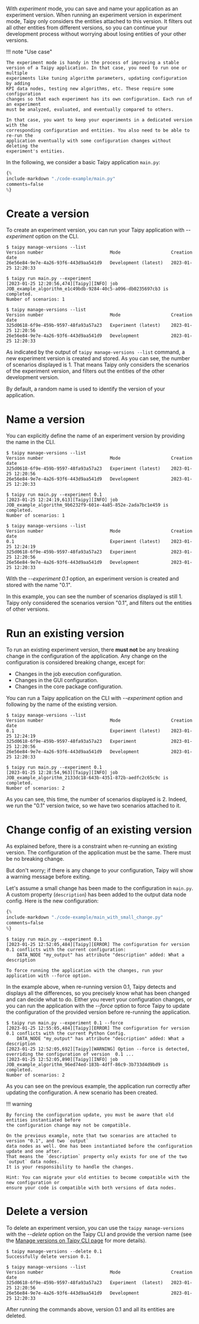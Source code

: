 With *experiment* mode, you can save and name your application as an experiment version.
When running an experiment version in experiment mode, Taipy only considers the entities attached
to this version. It filters out all other entities from different versions, so you can continue your development process without worrying about losing entities of your other versions.

!!! note "Use case"

    The experiment mode is handy in the process of improving a stable
    version of a Taipy application. In that case, you need to run one or multiple
    experiments like tuning algorithm parameters, updating configuration by adding
    KPI data nodes, testing new algorithms, etc. These require some configuration
    changes so that each experiment has its own configuration. Each run of an experiment
    must be analyzed, evaluated, and eventually compared to others.

    In that case, you want to keep your experiments in a dedicated version with the
    corresponding configuration and entities. You also need to be able to re-run the
    application eventually with some configuration changes without deleting the
    experiment's entities.

In the following, we consider a basic Taipy application `main.py`:

```python linenums="1" title="main.py"
{%
include-markdown "./code-example/main.py"
comments=false
%}
```

# Create a version

To create an experiment version, you can run your Taipy application with *--experiment* option on the CLI.

```console
$ taipy manage-versions --list
Version number                         Mode                   Creation date
26e56e84-9e7e-4a26-93f6-443d9aa541d9   Development (latest)   2023-01-25 12:20:33

$ taipy run main.py --experiment
[2023-01-25 12:20:56,474][Taipy][INFO] job JOB_example_algorithm_e1c49bdb-9284-40c5-a096-db0235697cb3 is completed.
Number of scenarios: 1

$ taipy manage-versions --list
Version number                         Mode                   Creation date
325d0618-6f9e-459b-9597-48fa93a57a23   Experiment (latest)    2023-01-25 12:20:56
26e56e84-9e7e-4a26-93f6-443d9aa541d9   Development            2023-01-25 12:20:33
```

As indicated by the output of `taipy manage-versions --list` command, a new experiment version is
created and stored. As you can see, the number of scenarios displayed is 1. That means Taipy only
considers the scenarios of the experiment version, and filters out the entities of the other
development version.

By default, a random name is used to identify the version of your application.

# Name a version

You can explicitly define the name of an experiment version by providing the name in the CLI.

```console
$ taipy manage-versions --list
Version number                         Mode                   Creation date
325d0618-6f9e-459b-9597-48fa93a57a23   Experiment (latest)    2023-01-25 12:20:56
26e56e84-9e7e-4a26-93f6-443d9aa541d9   Development            2023-01-25 12:20:33

$ taipy run main.py --experiment 0.1
[2023-01-25 12:24:19,613][Taipy][INFO] job JOB_example_algorithm_9b6232f9-601e-4a85-852e-2ada7bc1e459 is completed.
Number of scenarios: 1

$ taipy manage-versions --list
Version number                         Mode                   Creation date
0.1                                    Experiment (latest)    2023-01-25 12:24:19
325d0618-6f9e-459b-9597-48fa93a57a23   Experiment             2023-01-25 12:20:56
26e56e84-9e7e-4a26-93f6-443d9aa541d9   Development            2023-01-25 12:20:33
```

With the *--experiment 0.1* option, an experiment version is created and stored with the name "0.1".

In this example, you can see the number of scenarios displayed is still 1. Taipy only considered
the scenarios version "0.1", and filters out the entities of other versions.

# Run an existing version

To run an existing experiment version, there **must not** be any breaking change in
the configuration of the application. Any change on the configuration is considered
breaking change, except for:
- Changes in the job execution configuration.
- Changes in the GUI configuration.
- Changes in the core package configuration.

You can run a Taipy application on the CLI with *--experiment* option and following by the name of
the existing version.

```console
$ taipy manage-versions --list
Version number                         Mode                   Creation date
0.1                                    Experiment (latest)    2023-01-25 12:24:19
325d0618-6f9e-459b-9597-48fa93a57a23   Experiment             2023-01-25 12:20:56
26e56e84-9e7e-4a26-93f6-443d9aa541d9   Development            2023-01-25 12:20:33

$ taipy run main.py --experiment 0.1
[2023-01-25 12:28:54,963][Taipy][INFO] job JOB_example_algorithm_2133dc18-643b-4351-872b-aedfc2c65c9c is completed.
Number of scenarios: 2
```

As you can see, this time, the number of scenarios displayed is 2. Indeed, we run the "0.1" version
twice, so we have two scenarios attached to it.

# Change config of an existing version

As explained before, there is a constraint when re-running an existing version. The configuration
of the application must be the same. There must be no breaking change.

But don't worry; if there is any change to your configuration, Taipy will show
a warning message before exiting.

Let's assume a small change has been made to the configuration in `main.py`. A custom property
(`description`) has been added to the output data node config. Here is the new configuration:

```python linenums="1" title="main.py"
{%
include-markdown "./code-example/main_with_small_change.py"
comments=false
%}
```

```console
$ taipy run main.py --experiment 0.1
[2023-01-25 12:52:05,484][Taipy][ERROR] The configuration for version 0.1 conflicts with the current configuration:
    DATA_NODE "my_output" has attribute "description" added: What a description

To force running the application with the changes, run your application with --force option.
```

In the example above, when re-running version 0.1, Taipy detects and displays all the differences,
so you precisely know what has been changed and can decide what to do. Either you revert your
configuration changes, or you can run the application with the *--force* option to force
Taipy to update the configuration of the provided version before re-running the application.

```console
$ taipy run main.py --experiment 0.1 --force
[2023-01-25 12:55:05,484][Taipy][ERROR] The configuration for version 0.1 conflicts with the current Python Config.
    DATA_NODE "my_output" has attribute "description" added: What a description
[2023-01-25 12:52:05,692][Taipy][WARNING] Option --force is detected, overriding the configuration of version  0.1 ...
[2023-01-25 12:52:05,890][Taipy][INFO] job JOB_example_algorithm_96ed74ed-183b-4dff-86c9-3b733d4d9bd9 is completed.
Number of scenarios: 2
```

As you can see on the previous example, the application run correctly after updating
the configuration. A new scenario has been created.

!!! warning

    By forcing the configuration update, you must be aware that old entities instantiated before
    the configuration change may not be compatible.

    On the previous example, note that two scenarios are attached to version "0.1", and two `output`
    data nodes as well. One has been instantiated before the configuration update and one after.
    That means the `description` property only exists for one of the two `output` data nodes.
    It is your responsibility to handle the changes.

    Hint: You can migrate your old entities to become compatible with the new configuration or
    ensure your code is compatible with both versions of data nodes.

# Delete a version

To delete an experiment version, you can use the `taipy manage-versions` with the *--delete*
option on the Taipy CLI and provide the version name (see the
[Manage versions on Taipy CLI page](../../cli/manage-versions.md) for more details).

```console
$ taipy manage-versions --delete 0.1
Successfully delete version 0.1.

$ taipy manage-versions --list
Version number                         Mode                   Creation date
325d0618-6f9e-459b-9597-48fa93a57a23   Experiment  (latest)   2023-01-25 12:20:56
26e56e84-9e7e-4a26-93f6-443d9aa541d9   Development            2023-01-25 12:20:33
```

After running the commands above, version 0.1 and all its entities are deleted.
